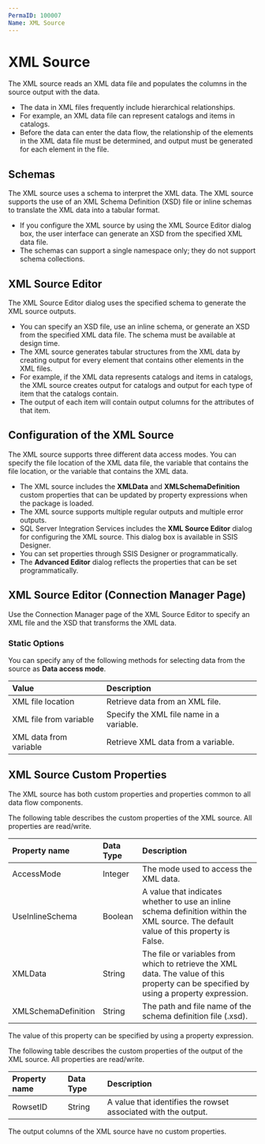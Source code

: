 ```yaml
---
PermaID: 100007
Name: XML Source
---
```


# XML Source

The XML source reads an XML data file and populates the columns in the source output with the data.

 - The data in XML files frequently include hierarchical relationships. 
 - For example, an XML data file can represent catalogs and items in catalogs. 
 - Before the data can enter the data flow, the relationship of the elements in the XML data file must be determined, and output must be generated for each element in the file.

## Schemas

The XML source uses a schema to interpret the XML data. The XML source supports the use of an XML Schema Definition (XSD) file or inline schemas to translate the XML data into a tabular format. 

 - If you configure the XML source by using the XML Source Editor dialog box, the user interface can generate an XSD from the specified XML data file.
 - The schemas can support a single namespace only; they do not support schema collections.

## XML Source Editor

The XML Source Editor dialog uses the specified schema to generate the XML source outputs. 

 - You can specify an XSD file, use an inline schema, or generate an XSD from the specified XML data file. The schema must be available at design time.
 - The XML source generates tabular structures from the XML data by creating output for every element that contains other elements in the XML files. 
 - For example, if the XML data represents catalogs and items in catalogs, the XML source creates output for catalogs and output for each type of item that the catalogs contain. 
 - The output of each item will contain output columns for the attributes of that item.

## Configuration of the XML Source

The XML source supports three different data access modes. You can specify the file location of the XML data file, the variable that contains the file location, or the variable that contains the XML data.

 - The XML source includes the **XMLData** and **XMLSchemaDefinition** custom properties that can be updated by property expressions when the package is loaded.
 - The XML source supports multiple regular outputs and multiple error outputs.
 - SQL Server Integration Services includes the **XML Source Editor** dialog for configuring the XML source. This dialog box is available in SSIS Designer.
 - You can set properties through SSIS Designer or programmatically.
 - The **Advanced Editor** dialog reflects the properties that can be set programmatically.

## XML Source Editor (Connection Manager Page)

Use the Connection Manager page of the XML Source Editor to specify an XML file and the XSD that transforms the XML data.

### Static Options

You can specify any of the following methods for selecting data from the source as **Data access mode**.

| Value              | Description                                  |
| :------------------| :--------------------------------------------|
| XML file location  | Retrieve data from an XML file.              |
| XML file from variable | Specify the XML file name in a variable. |
| XML data from variable | Retrieve XML data from a variable.       |

## XML Source Custom Properties

The XML source has both custom properties and properties common to all data flow components.

The following table describes the custom properties of the XML source. All properties are read/write.

| Property name     | Data Type      | Description                                                                |
| :-----------------| :--------------| :--------------------------------------------------------------------------|
| AccessMode        | Integer        | The mode used to access the XML data.                                      |
| UseInlineSchema   | Boolean        | A value that indicates whether to use an inline schema definition within the XML source. The default value of this property is False. | 
| XMLData           | String         | The file or variables from which to retrieve the XML data. The value of this property can be specified by using a property expression.                |
| XMLSchemaDefinition | String       | The path and file name of the schema definition file (.xsd).               |

The value of this property can be specified by using a property expression.

The following table describes the custom properties of the output of the XML source. All properties are read/write.

| Property name     | Data Type      | Description                                                                |
| :-----------------| :--------------| :--------------------------------------------------------------------------|
| RowsetID          | String         | A value that identifies the rowset associated with the output.             |

The output columns of the XML source have no custom properties.
